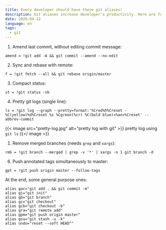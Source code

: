 ```yaml
---
title: Every developer should have these git aliases!
description: Git aliases increase developer's productivity. Here are few of my favorites!
date: 2020-04-12
language: en
tags:
  - git
---
```


1. Amend last commit, without editing commit message:
```shell
amend = !git add -A && git commit --amend --no-edit
```

2. Sync and rebase with remote:
```shell
f = !git fetch --all && git rebase origin/master
```

3. Compact status:
```shell
st = !git status -sb
```

4. Pretty git logs (single line):
```shell
ls = !git log --graph --pretty=format:'%Cred%h%Creset -%C(yellow)%d%Creset %s %Cgreen(%cr) %C(bold blue)<%an>%Creset' --abbrev-commit
```

{{< image src="pretty-log.jpg" alt="pretty log with git" >}}
pretty log using `git ls`
{{</ image >}}

1. Remove merged branches (needs `grep` and `xargs`):
```shell
rmb = !git branch --merged | grep -v '*' | xargs -n 1 git branch -d
```
6. Push annotated tags simultaneously to master:
```shell
gpt = !git push origin master --follow-tags
```

At the end, some general purpose ones:
```shell
alias gac="git add . && git commit -m"
alias gi="git init"
alias gb="git branch"
alias gc="git checkout"
alias gcb="git checkout -b"
alias gra="git remote add"
alias gpm="git push origin master"
alias gsu="git stash -u -k"
alias undo="reset --soft HEAD^"
```
